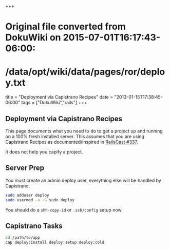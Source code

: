 +++
# Original file converted from DokuWiki on 2015-07-01T16:17:43-06:00:
#    /data/opt/wiki/data/pages/ror/deploy.txt
title = "Deployment via Capistrano Recipes"
date  = "2013-01-15T17:38:45-06:00"
tags  = ["DokuWiki","rails"]
+++

## Deployment via Capistrano Recipes
This page documents what you need to do to get a project up and running on a 100% fresh installed server.
This assumes that you are using Capistrano Recipes as documented/inspired in [RailsCast #337](http://railscasts.com/episodes/337-capistrano-recipes).  

It does not help you capify a project.

## Server Prep
You must create an admin deploy user, everything else will be handled by Capistrano.

~~~ bash
sudo adduser deploy
sudo usermod -a -G sudo deploy
~~~
You should do a `shh-copy-id` or `.ssh/config` setup now.

## Capistrano Tasks

~~~ bash
cd /path/to/app
cap deploy:install deploy:setup deploy:cold
~~~
